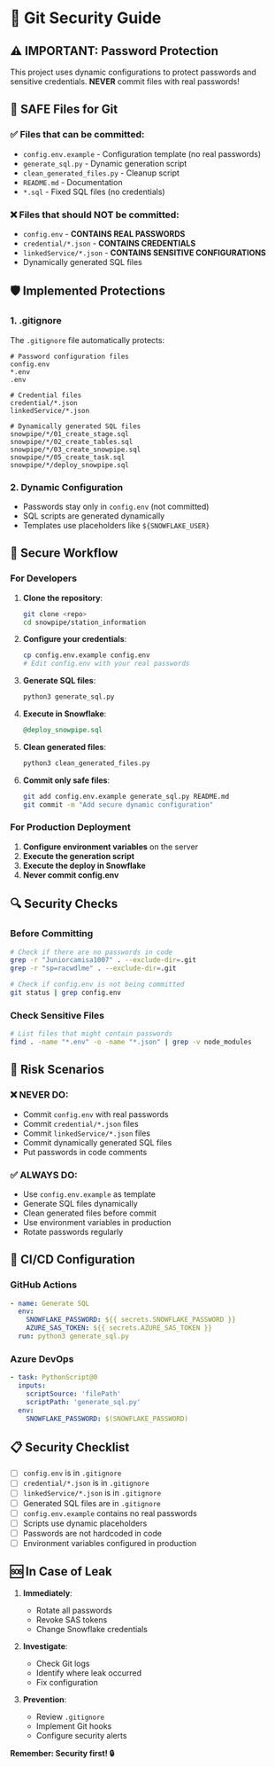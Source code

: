 # 🔐 Git Security Guide

## ⚠️ IMPORTANT: Password Protection

This project uses dynamic configurations to protect passwords and sensitive credentials. **NEVER** commit files with real passwords!

## 📁 SAFE Files for Git

### ✅ Files that can be committed:
- `config.env.example` - Configuration template (no real passwords)
- `generate_sql.py` - Dynamic generation script
- `clean_generated_files.py` - Cleanup script
- `README.md` - Documentation
- `*.sql` - Fixed SQL files (no credentials)

### ❌ Files that should NOT be committed:
- `config.env` - **CONTAINS REAL PASSWORDS**
- `credential/*.json` - **CONTAINS CREDENTIALS**
- `linkedService/*.json` - **CONTAINS SENSITIVE CONFIGURATIONS**
- Dynamically generated SQL files

## 🛡️ Implemented Protections

### 1. .gitignore
The `.gitignore` file automatically protects:
```gitignore
# Password configuration files
config.env
*.env
.env

# Credential files
credential/*.json
linkedService/*.json

# Dynamically generated SQL files
snowpipe/*/01_create_stage.sql
snowpipe/*/02_create_tables.sql
snowpipe/*/03_create_snowpipe.sql
snowpipe/*/05_create_task.sql
snowpipe/*/deploy_snowpipe.sql
```

### 2. Dynamic Configuration
- Passwords stay only in `config.env` (not committed)
- SQL scripts are generated dynamically
- Templates use placeholders like `${SNOWFLAKE_USER}`

## 🚀 Secure Workflow

### For Developers

1. **Clone the repository**:
   ```bash
   git clone <repo>
   cd snowpipe/station_information
   ```

2. **Configure your credentials**:
   ```bash
   cp config.env.example config.env
   # Edit config.env with your real passwords
   ```

3. **Generate SQL files**:
   ```bash
   python3 generate_sql.py
   ```

4. **Execute in Snowflake**:
   ```sql
   @deploy_snowpipe.sql
   ```

5. **Clean generated files**:
   ```bash
   python3 clean_generated_files.py
   ```

6. **Commit only safe files**:
   ```bash
   git add config.env.example generate_sql.py README.md
   git commit -m "Add secure dynamic configuration"
   ```

### For Production Deployment

1. **Configure environment variables** on the server
2. **Execute the generation script**
3. **Execute the deploy in Snowflake**
4. **Never commit config.env**

## 🔍 Security Checks

### Before Committing

```bash
# Check if there are no passwords in code
grep -r "Juniorcamisa1007" . --exclude-dir=.git
grep -r "sp=racwdlme" . --exclude-dir=.git

# Check if config.env is not being committed
git status | grep config.env
```

### Check Sensitive Files

```bash
# List files that might contain passwords
find . -name "*.env" -o -name "*.json" | grep -v node_modules
```

## 🚨 Risk Scenarios

### ❌ NEVER DO:
- Commit `config.env` with real passwords
- Commit `credential/*.json` files
- Commit `linkedService/*.json` files
- Commit dynamically generated SQL files
- Put passwords in code comments

### ✅ ALWAYS DO:
- Use `config.env.example` as template
- Generate SQL files dynamically
- Clean generated files before commit
- Use environment variables in production
- Rotate passwords regularly

## 🔧 CI/CD Configuration

### GitHub Actions
```yaml
- name: Generate SQL
  env:
    SNOWFLAKE_PASSWORD: ${{ secrets.SNOWFLAKE_PASSWORD }}
    AZURE_SAS_TOKEN: ${{ secrets.AZURE_SAS_TOKEN }}
  run: python3 generate_sql.py
```

### Azure DevOps
```yaml
- task: PythonScript@0
  inputs:
    scriptSource: 'filePath'
    scriptPath: 'generate_sql.py'
  env:
    SNOWFLAKE_PASSWORD: $(SNOWFLAKE_PASSWORD)
```

## 📋 Security Checklist

- [ ] `config.env` is in `.gitignore`
- [ ] `credential/*.json` is in `.gitignore`
- [ ] `linkedService/*.json` is in `.gitignore`
- [ ] Generated SQL files are in `.gitignore`
- [ ] `config.env.example` contains no real passwords
- [ ] Scripts use dynamic placeholders
- [ ] Passwords are not hardcoded in code
- [ ] Environment variables configured in production

## 🆘 In Case of Leak

1. **Immediately**:
   - Rotate all passwords
   - Revoke SAS tokens
   - Change Snowflake credentials

2. **Investigate**:
   - Check Git logs
   - Identify where leak occurred
   - Fix configuration

3. **Prevention**:
   - Review `.gitignore`
   - Implement Git hooks
   - Configure security alerts

**Remember: Security first! 🔒** 
